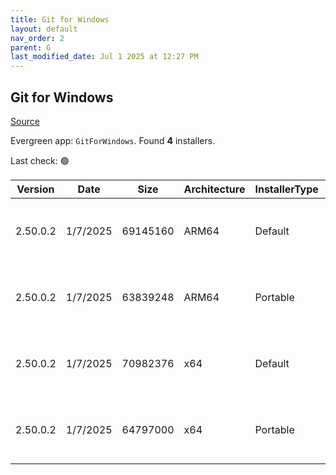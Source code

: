 ```yaml
---
title: Git for Windows
layout: default
nav_order: 2
parent: G
last_modified_date: Jul 1 2025 at 12:27 PM
---
```


## Git for Windows

[Source](https://gitforwindows.org/)

Evergreen app: `GitForWindows`. Found **4** installers.

Last check: 🟢

| Version  | Date     | Size     | Architecture | InstallerType | Type | URI                                                                                                                                                                                                                            |
| -------- | -------- | -------- | ------------ | ------------- | ---- | ------------------------------------------------------------------------------------------------------------------------------------------------------------------------------------------------------------------------------ |
| 2.50.0.2 | 1/7/2025 | 69145160 | ARM64        | Default       | exe  | [https://github.com/git-for-windows/git/releases/download/v2.50.0.windows.2/Git-2.50.0.2-arm64.exe](https://github.com/git-for-windows/git/releases/download/v2.50.0.windows.2/Git-2.50.0.2-arm64.exe)                         |
| 2.50.0.2 | 1/7/2025 | 63839248 | ARM64        | Portable      | exe  | [https://github.com/git-for-windows/git/releases/download/v2.50.0.windows.2/PortableGit-2.50.0.2-arm64.7z.exe](https://github.com/git-for-windows/git/releases/download/v2.50.0.windows.2/PortableGit-2.50.0.2-arm64.7z.exe)   |
| 2.50.0.2 | 1/7/2025 | 70982376 | x64          | Default       | exe  | [https://github.com/git-for-windows/git/releases/download/v2.50.0.windows.2/Git-2.50.0.2-64-bit.exe](https://github.com/git-for-windows/git/releases/download/v2.50.0.windows.2/Git-2.50.0.2-64-bit.exe)                       |
| 2.50.0.2 | 1/7/2025 | 64797000 | x64          | Portable      | exe  | [https://github.com/git-for-windows/git/releases/download/v2.50.0.windows.2/PortableGit-2.50.0.2-64-bit.7z.exe](https://github.com/git-for-windows/git/releases/download/v2.50.0.windows.2/PortableGit-2.50.0.2-64-bit.7z.exe) |
